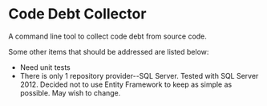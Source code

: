 Code Debt Collector
===================

A command line tool to collect code debt from source code.


Some other items that should be addressed are listed below:

- Need unit tests
- There is only 1 repository provider--SQL Server. Tested with SQL Server 2012. Decided not to use Entity Framework to keep as simple as possible. May wish to change.


